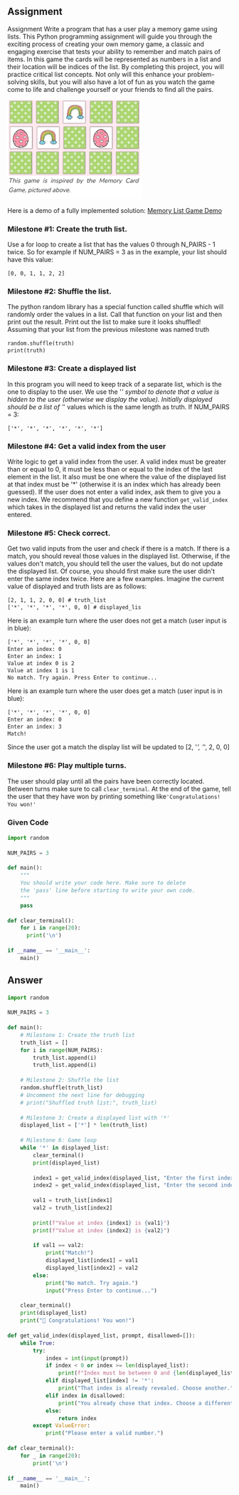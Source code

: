 ## Assignment
Assignment
Write a program that has a user play a memory game using lists. 
This Python programming assignment will guide you through the exciting process of creating your own memory game, a classic and engaging exercise that tests your ability to remember and match pairs of items. In this game the cards will be represented as numbers in a list and their location will be indices of the list. By completing this project, you will practice critical list concepts. Not only will this enhance your problem-solving skills, but you will also have a lot of fun as you watch the game come to life and challenge yourself or your friends to find all the pairs.

![alt text](image.png)

Here is a demo of a fully implemented solution: [Memory List Game Demo](https://codeinplace.stanford.edu/public/share/bJVFHPEFfntixP3swoLg)

### Milestone #1: Create the truth list.
Use a for loop to create a list that has the values  0  through  N_PAIRS - 1  twice. So for example if  NUM_PAIRS = 3 as in the example, your list should have this value:
```
[0, 0, 1, 1, 2, 2]
```

### Milestone #2: Shuffle the list. 
The python random library has a special function called shuffle which will randomly order the values in a list. Call that function on your list and then print out the result. Print out the list to make sure it looks shuffled! Assuming that your list from the previous milestone was named truth
```
random.shuffle(truth)
print(truth)
```

### Milestone #3: Create a displayed list
In this program you will need to keep track of a separate list, which is the one to display to the user. We use the '*' symbol to denote that a value is hidden to the user (otherwise we display the value). Initially displayed should be a list of '*' values which is the same length as truth. If  NUM_PAIRS = 3:

```
['*', '*', '*', '*', '*', '*']
```

### Milestone #4: Get a valid index from the user
Write logic to get a valid index from the user. A valid index must be greater than or equal to 0, it must be less than or equal to the index of the last element in the list. It also must be one where the value of the displayed list at that index must be '*' (otherwise it is an index which has already been guessed). If the user does not enter a valid index, ask them to give you a new index. We recommend that you define a new function `get_valid_index` which takes in the displayed list and returns the valid index the user entered.

### Milestone #5: Check correct.
Get two valid inputs from the user and check if there is a match. If there is a match, you should reveal those values in the displayed list. Otherwise, if the values don't match, you should tell the user the values, but do not update the displayed list. Of course, you should first make sure the user didn't enter the same index twice. Here are a few examples. Imagine the current value of displayed and truth lists are as follows:

```
[2, 1, 1, 2, 0, 0] # truth_list
['*', '*', '*', '*', 0, 0] # displayed_lis
```

Here is an example turn where the user does not get a match (user input is in blue):
```
['*', '*', '*', '*', 0, 0]
Enter an index: 0
Enter an index: 1
Value at index 0 is 2
Value at index 1 is 1
No match. Try again. Press Enter to continue... 
```

Here is an example turn where the user does get a match (user input is in blue):
```
['*', '*', '*', '*', 0, 0]
Enter an index: 0
Enter an index: 3
Match!
```

Since the user got a match the display list will be updated to [2, '*', '*', 2, 0, 0]

### Milestone #6: Play multiple turns.

The user should play until all the pairs have been correctly located. Between turns make sure to call `clear_terminal`. At the end of the game, tell the user that they have won by printing something like`'Congratulations! You won!'`

### Given Code
```python
import random

NUM_PAIRS = 3

def main():
    """
    You should write your code here. Make sure to delete 
    the 'pass' line before starting to write your own code.
    """
    pass

def clear_terminal():
    for i in range(20):
      print('\n')

if __name__ == '__main__':
    main()
```

## Answer
```python
import random

NUM_PAIRS = 3

def main():
    # Milestone 1: Create the truth list
    truth_list = []
    for i in range(NUM_PAIRS):
        truth_list.append(i)
        truth_list.append(i)

    # Milestone 2: Shuffle the list
    random.shuffle(truth_list)
    # Uncomment the next line for debugging
    # print("Shuffled truth list:", truth_list)

    # Milestone 3: Create a displayed list with '*'
    displayed_list = ['*'] * len(truth_list)

    # Milestone 6: Game loop
    while '*' in displayed_list:
        clear_terminal()
        print(displayed_list)
        
        index1 = get_valid_index(displayed_list, "Enter the first index: ")
        index2 = get_valid_index(displayed_list, "Enter the second index: ", disallowed=[index1])

        val1 = truth_list[index1]
        val2 = truth_list[index2]

        print(f"Value at index {index1} is {val1}")
        print(f"Value at index {index2} is {val2}")

        if val1 == val2:
            print("Match!")
            displayed_list[index1] = val1
            displayed_list[index2] = val2
        else:
            print("No match. Try again.")
            input("Press Enter to continue...")

    clear_terminal()
    print(displayed_list)
    print("🎉 Congratulations! You won!")

def get_valid_index(displayed_list, prompt, disallowed=[]):
    while True:
        try:
            index = int(input(prompt))
            if index < 0 or index >= len(displayed_list):
                print(f"Index must be between 0 and {len(displayed_list) - 1}.")
            elif displayed_list[index] != '*':
                print("That index is already revealed. Choose another.")
            elif index in disallowed:
                print("You already chose that index. Choose a different one.")
            else:
                return index
        except ValueError:
            print("Please enter a valid number.")

def clear_terminal():
    for _ in range(20):
        print('\n')

if __name__ == '__main__':
    main()
```